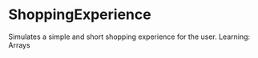 # ShoppingExperience
Simulates a simple and short shopping experience for the user.
Learning: Arrays 
